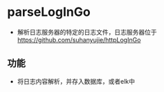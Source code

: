 # parseLogInGo
* 解析日志服务器的特定的日志文件，日志服务器位于 https://github.com/suhanyujie/httpLogInGo

## 功能
* 将日志内容解析，并存入数据库，或者elk中




